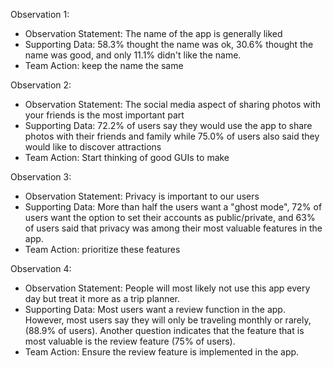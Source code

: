 Observation 1:
- Observation Statement: The name of the app is generally liked
- Supporting Data: 58.3% thought the name was ok, 30.6% thought the name was good, and only 11.1% didn't like the name.
- Team Action: keep the name the same

Observation 2:
- Observation Statement: The social media aspect of sharing photos with your friends is the most important part
- Supporting Data: 72.2% of users say they would use the app to share photos with their friends and family while 75.0% of users also said they would like to discover attractions
- Team Action: Start thinking of good GUIs to make

Observation 3:
- Observation Statement: Privacy is important to our users
- Supporting Data: More than half the users want a "ghost mode", 72% of users want the option to set their accounts as public/private, and 63% of users said that privacy was among their most valuable features in the app.
- Team Action: prioritize these features

Observation 4:
- Observation Statement: People will most likely not use this app every day but treat it more as a trip planner.
- Supporting Data: Most users want a review function in the app. However, most users say they will only be traveling monthly or rarely, (88.9% of users). Another question indicates that the feature that is most valuable is the review feature (75% of users).
- Team Action: Ensure the review feature is implemented in the app.
